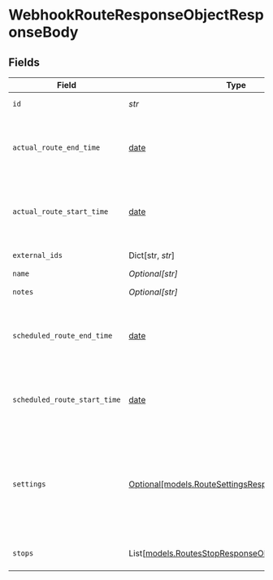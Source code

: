 # WebhookRouteResponseObjectResponseBody


## Fields

| Field                                                                                                  | Type                                                                                                   | Required                                                                                               | Description                                                                                            | Example                                                                                                |
| ------------------------------------------------------------------------------------------------------ | ------------------------------------------------------------------------------------------------------ | ------------------------------------------------------------------------------------------------------ | ------------------------------------------------------------------------------------------------------ | ------------------------------------------------------------------------------------------------------ |
| `id`                                                                                                   | *str*                                                                                                  | :heavy_check_mark:                                                                                     | ID of the route                                                                                        | 342341                                                                                                 |
| `actual_route_end_time`                                                                                | [date](https://docs.python.org/3/library/datetime.html#date-objects)                                   | :heavy_minus_sign:                                                                                     | Actual end time, if it exists, for the route in RFC 3339 format.                                       | 2019-06-13T19:08:25Z                                                                                   |
| `actual_route_start_time`                                                                              | [date](https://docs.python.org/3/library/datetime.html#date-objects)                                   | :heavy_minus_sign:                                                                                     | Actual start time, if it exists, for the route in RFC 3339 format.                                     | 2019-06-13T19:08:25Z                                                                                   |
| `external_ids`                                                                                         | Dict[str, *str*]                                                                                       | :heavy_minus_sign:                                                                                     | A map of external ids                                                                                  |                                                                                                        |
| `name`                                                                                                 | *Optional[str]*                                                                                        | :heavy_minus_sign:                                                                                     | Route name                                                                                             | Bid 123                                                                                                |
| `notes`                                                                                                | *Optional[str]*                                                                                        | :heavy_minus_sign:                                                                                     | Notes for the route                                                                                    | These are my notes                                                                                     |
| `scheduled_route_end_time`                                                                             | [date](https://docs.python.org/3/library/datetime.html#date-objects)                                   | :heavy_minus_sign:                                                                                     | Scheduled end time, if it exists, for the route in RFC 3339 format.                                    | 2019-06-13T19:08:25Z                                                                                   |
| `scheduled_route_start_time`                                                                           | [date](https://docs.python.org/3/library/datetime.html#date-objects)                                   | :heavy_minus_sign:                                                                                     | Scheduled start time, if it exists, for the route in RFC 3339 format.                                  | 2019-06-13T19:08:25Z                                                                                   |
| `settings`                                                                                             | [Optional[models.RouteSettingsResponseBody]](../models/routesettingsresponsebody.md)                   | :heavy_minus_sign:                                                                                     | An optional dictionary, only necessary to override the defaults for route start and end conditions.    |                                                                                                        |
| `stops`                                                                                                | List[[models.RoutesStopResponseObjectResponseBody](../models/routesstopresponseobjectresponsebody.md)] | :heavy_minus_sign:                                                                                     | List of stops along the route                                                                          |                                                                                                        |